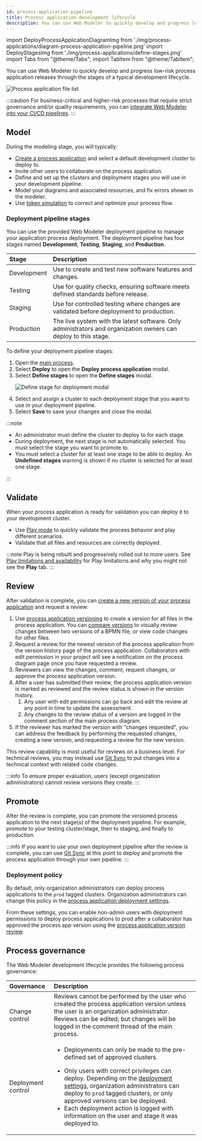 ```yaml
---
id: process-application-pipeline
title: Process application development lifecycle
description: You can use Web Modeler to quickly develop and progress low-risk process application releases through the stages of a typical development lifecycle.
---
```


import DeployProcessApplicationDiagramImg from './img/process-applications/diagram-process-application-pipeline.png'
import DeployStagesImg from './img/process-applications/define-stages.png'
import Tabs from "@theme/Tabs";
import TabItem from "@theme/TabItem";

You can use Web Modeler to quickly develop and progress low-risk process application releases through the stages of a typical development lifecycle.

<p><img src={DeployProcessApplicationDiagramImg} alt="Process application file list" /></p>

:::caution
For business-critical and higher-risk processes that require strict governance and/or quality requirements, you can [integrate Web Modeler into your CI/CD pipelines](/guides/devops-lifecycle/integrate-web-modeler-in-ci-cd.md).
:::

## Model

During the modeling stage, you will typically:

- [Create a process application](create-a-process-application.md) and select a default development cluster to deploy to.
- Invite other users to collaborate on the process application.
- Define and set up the clusters and deployment stages you will use in your development pipeline.
- Model your diagrams and associated resources, and fix errors shown in the modeler.
- Use [token simulation](token-simulation.md) to correct and optimize your process flow.

### Deployment pipeline stages

You can use the provided Web Modeler deployment pipeline to manage your application process deployment. The deployment pipeline has four stages named **Development**, **Testing**, **Staging**, and **Production**.

| Stage       | Description                                                                                                     |
| :---------- | :-------------------------------------------------------------------------------------------------------------- |
| Development | Use to create and test new software features and changes.                                                       |
| Testing     | Use for quality checks, ensuring software meets defined standards before release.                               |
| Staging     | Use for controlled testing where changes are validated before deployment to production.                         |
| Production  | The live system with the latest software. Only administrators and organization owners can deploy to this stage. |

To define your deployment pipeline stages:

1. Open the [main process](create-a-process-application.md#main-process).
1. Select **Deploy** to open the **Deploy process application** modal.
1. Select **Define stages** to open the **Define stages** modal.
   <p><img src={DeployStagesImg} alt="Define stage for deployment modal" /></p>
1. Select and assign a cluster to each deployment stage that you want to use in your deployment pipeline.
1. Select **Save** to save your changes and close the modal.

:::note

- An administrator must define the cluster to deploy to for each stage.
- During deployment, the next stage is not automatically selected. You must select the stage you want to promote to.
- You must select a cluster for at least one stage to be able to deploy. An **Undefined stages** warning is shown if no cluster is selected for at least one stage.

:::

## Validate

When your process application is ready for validation you can deploy it to your development cluster.

- Use [Play mode](play-your-process.md) to quickly validate the process behavior and play different scenarios.
- Validate that all files and resources are correctly deployed.

:::note
Play is being rebuilt and progressively rolled out to more users. See [Play limitations and availability](/docs/components/modeler/web-modeler/play-your-process.md#limitations-and-availability) for Play limitations and why you might not see the **Play** tab.
:::

## Review

After validation is complete, you can [create a new version of your process application](/components/modeler/web-modeler/process-application-versioning.md#create-a-bulk-version) and request a review:

1. Use [process application versioning](process-application-versioning.md) to create a version for all files in the process application. You can [compare versions](/components/modeler/web-modeler/versions.md#compare-versions) to visually review changes between two versions of a BPMN file, or view code changes for other files.
2. Request a review for the newest version of the process application from the version history page of the process application. Collaborators with edit permission in your project will see a notification on the process diagram page once you have requested a review.
3. Reviewers can view the changes, comment, request changes, or approve the process application version.
4. After a user has submitted their review, the process application version is marked as reviewed and the review status is shown in the version history.
   1. Any user with edit permissions can go back and edit the review at any point in time to update the assessment.
   2. Any changes to the review status of a version are logged in the comment section of the main process diagram.
5. If the reviewer has marked the version with "changes requested", you can address the feedback by performing the requested changes, creating a new version, and requesting a review for the new version.

This review capability is most useful for reviews on a business level.
For technical reviews, you may instead use [Git Sync](git-sync.md) to put changes into a technical context with related code changes.

:::info
To ensure proper evaluation, users (except organization administrators) cannot review versions they create.
:::

## Promote

After the review is complete, you can promote the versioned process application to the next stage(s) of the deployment pipeline. For example, promote to your testing cluster/stage, then to staging, and finally to production.

:::info
If you want to use your own deployment pipeline after the review is complete, you can use [Git Sync](git-sync.md) at this point to deploy and promote the process application through your own pipeline.
:::

### Deployment policy

By default, only organization administrators can deploy process applications to the `prod` tagged clusters.
Organization administrators can change this policy in the [process application deployment settings](/components/modeler/web-modeler/web-modeler-settings.md#process-application-deployment).

From these settings, you can enable non-admin users with deployment permissions to deploy process applications to prod after a collaborator has approved the process app version using the [process application version review](process-application-pipeline.md#review).

## Process governance

The Web Modeler development lifecycle provides the following process governance:

| Governance         | Description                                                                                                                                                                                                                                                                                                                                                                                                                                      |
| :----------------- | :----------------------------------------------------------------------------------------------------------------------------------------------------------------------------------------------------------------------------------------------------------------------------------------------------------------------------------------------------------------------------------------------------------------------------------------------- |
| Change control     | Reviews cannot be performed by the user who created the process application version unless the user is an organization administrator. Reviews can be edited, but changes will be logged in the comment thread of the main process.                                                                                                                                                                                                               |
| Deployment control | <p><ul><li><p>Deployments can only be made to the pre-defined set of approved clusters.</p></li><li>Only users with correct privileges can deploy. Depending on the [deployment settings](/components/modeler/web-modeler/web-modeler-settings/?deployment-permissions=self-managed#process-application-deployment), organization administrators can deploy to `prod` tagged clusters, or only approved versions can be deployed.</li><li>Each deployment action is logged with information on the user and stage it was deployed to.</li></ul></p> |
